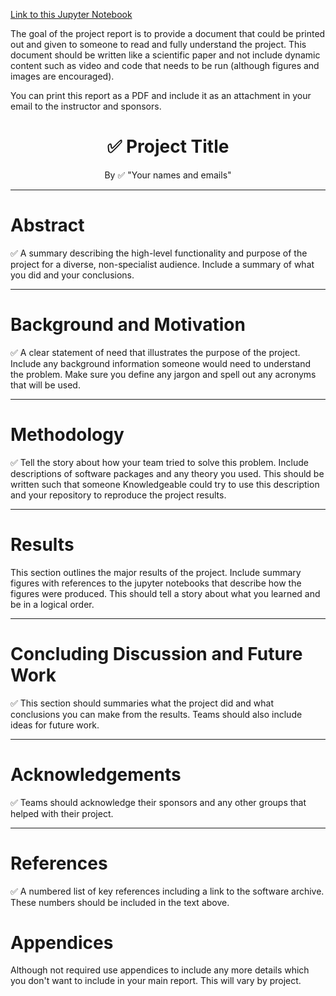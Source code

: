 [Link to this Jupyter Notebook](FINAL-Project-Template-INSTRUCTOR.ipynb)

The goal of the project report is to provide a document that could be printed out and given to someone to read and fully understand the project.  This document should be written like a scientific paper and not include dynamic content such as video and code that needs to be run (although figures and images are encouraged).  

You can print this report as a PDF and include it as an attachment in your email to the instructor and sponsors.  


# <center> &#9989; Project Title </center>

<center>By &#9989; "Your names and emails"</center>

---
# Abstract

&#9989;  A summary describing the high-level functionality and purpose of the project for a diverse, non-specialist audience.  Include a summary of what you did and your conclusions. 

----
# Background and Motivation

&#9989;  A clear statement of need that illustrates the purpose of the project. Include any background information someone would need to understand the problem.  Make sure you define any jargon and spell out any acronyms that will be used. 

----
# Methodology
&#9989; Tell the story about how your team tried to solve this problem.  Include descriptions of software packages and any theory you used. This should be written such that someone Knowledgeable could try to use this description and your repository to reproduce the project results. 

----
# Results
This section outlines the major results of the project. Include summary figures with references to the jupyter notebooks that describe how the figures were produced.  This should tell a story about what you learned and be in a logical order.  

----
# Concluding Discussion and Future Work
&#9989;  This section should summaries what the project did and what conclusions you can make from the results.  Teams should also include ideas for future work.  

----
# Acknowledgements

&#9989;  Teams should acknowledge their sponsors and any other groups that helped with their project. 

----
# References

&#9989; A numbered list of key references including a link to the software archive. These numbers should be included in the text above. 

# Appendices

Although not required use appendices to include any more details which you don't want to include in your main report.  This will vary by project.  
